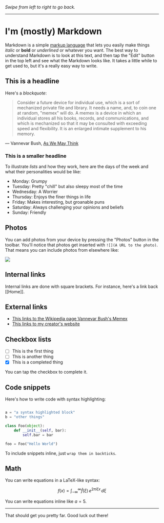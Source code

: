 *Swipe from left to right to go back.*

------------------------

# I'm (mostly) Markdown

Markdown is a simple [markup language](https://en.wikipedia.org/wiki/Markdown) that lets you easily make things *italic* or **bold** or _underlined_ or whatever you want. The best way to understand Markdown is to look at this text, and then tap the "Edit" button in the top left and see what the Markdown looks like. It takes a little while to get used to, but it's a really easy way to write.

## This is a headline

Here's a _blockquote_:

> Consider a future device for individual use, which is a sort of mechanized private file and library. It needs a name, and, to coin one at random, "memex" will do. A memex is a device in which an individual stores all his books, records, and communications, and which is mechanized so that it may be consulted with exceeding speed and flexibility. It is an enlarged intimate supplement to his memory.

— Vannevar Bush, [As We May Think](http://www.theatlantic.com/magazine/archive/1945/07/as-we-may-think/303881/)

### This is a smaller headline

To illustrate _lists_ and how they work, here are the days of the week and what their personalities would be like:

* Monday: Grumpy
* Tuesday: Pretty "chill" but also sleepy most of the time
* Wednesday: A Worrier
* Thursday: Enjoys the finer things in life
* Friday: Makes interesting, but groanable puns
* Saturday: Always challenging your opinions and beliefs
* Sunday: Friendly

## Photos

You can add photos from your device by pressing the "Photos" button in the toolbar. You'll notice that photos get inserted with `![](A URL to the photo)`. That means you can include photos from elsewhere like: 

![](https://upload.wikimedia.org/wikipedia/commons/thumb/5/59/Kiwi1.1.jpg/2560px-Kiwi1.1.jpg)

## Internal links

Internal links are done with square brackets. For instance, here's a link back [[Home]].

## External links

* [This links to the Wikipedia page Vannevar Bush's Memex](https://en.wikipedia.org/wiki/Memex)
* [This links to my creator's website](http://markhudnall.com)

## Checkbox lists

- [ ] This is the first thing
- [ ] This is another thing
- [x] This is a completed thing

You can tap the checkbox to complete it. 

## Code snippets

Here's how to write code with syntax highlighting:

```python

a = "a syntax highlighted block"
b = "other things"

class Foo(object):
    def __init__(self, bar):
        self.bar = bar

foo = Foo("Hello World")
```

To include snippets inline, just `wrap them in backticks`.

## Math

You can write equations in a LaTeX-like syntax: 

$$
f(x) = \int_{-\infty}^\infty \hat f(\xi)\,e^{2 \pi i \xi x} \,d\xi
$$ 

You can write equations inline like $a = 5$.

------------------------

That should get you pretty far. Good luck out there! 